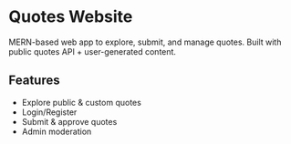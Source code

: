 # Quotes Website

MERN-based web app to explore, submit, and manage quotes.
Built with public quotes API + user-generated content.

## Features

- Explore public & custom quotes
- Login/Register
- Submit & approve quotes
- Admin moderation
